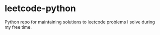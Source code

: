 # leetcode-python
Python repo for maintaining solutions to leetcode problems I solve during my free time. 
